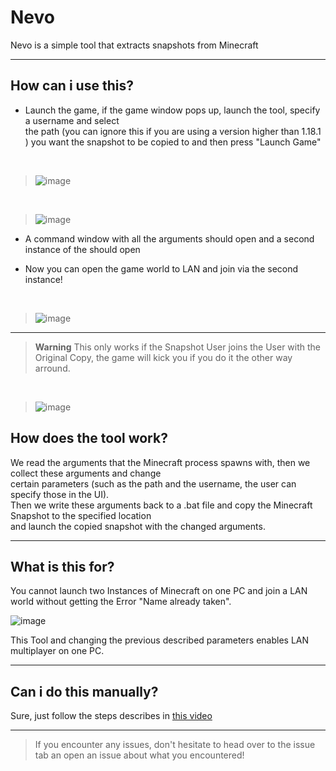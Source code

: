 # Nevo

Nevo is a simple tool that extracts snapshots from Minecraft


---

## How can i use this?


- Launch the game, if the game window pops up, launch the tool, specify a username and select <br >
the path (you can ignore this if you are using a version higher than 1.18.1 ) you want the snapshot to be copied to and then press "Launch Game"

<br >

>![image](https://user-images.githubusercontent.com/23116945/223899246-f3bfcecb-9aee-4cfd-b141-c609a97c89e0.png)

<br >

>![image](https://user-images.githubusercontent.com/23116945/223899582-2af4c2f2-ff9c-4d29-9da3-ed38421a85f0.png)

- A command window with all the arguments should open and a second instance of the should open

- Now you can open the game world to LAN and join via the second instance!

<br >

>![image](https://user-images.githubusercontent.com/23116945/223900218-f9f3033f-a0a1-4a98-b175-5f34d52d1368.png)

---

>**Warning**
>This only works if the Snapshot User joins the User with the Original Copy, the game will kick you if you do it the other way arround.

<br >

>![image](https://user-images.githubusercontent.com/23116945/223900587-61c687bc-eb09-4160-a4f9-7abd9c4ac438.png)

## How does the tool work?
We read the arguments that the Minecraft process spawns with, then we collect these arguments and change <br >
certain parameters (such as the path and the username, the user can specify those in the UI). <br >
Then we write these arguments back to a .bat file and copy the Minecraft Snapshot to the specified location <br >
and launch the copied snapshot with the changed arguments.

---

## What is this for?
You cannot launch two Instances of Minecraft on one PC and join a LAN world without getting the Error "Name already taken".

![image](https://user-images.githubusercontent.com/23116945/223901125-39e28c9f-7043-4a9b-b96d-04339b388722.png)


This Tool and changing the previous described parameters enables LAN multiplayer on one PC.

---

## Can i do this manually?
Sure, just follow the steps describes in [this video](https://www.youtube.com/watch?v=UNpvtNHUbCE)

---

>If you encounter any issues, don't hesitate to head over to the issue tab an open an issue about what you encountered!
